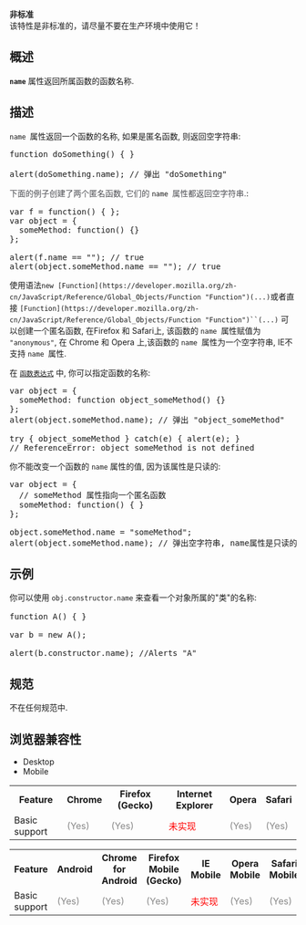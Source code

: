 <div>

<div class="overheadIndicator nonStandard nonStandardHeader">

**<span title="This API has not been standardized."></span>非标准**  
该特性是非标准的，请尽量不要在生产环境中使用它！

</div>

</div>

## 概述

**`name`** 属性返回所属函数的函数名称.

## 描述

`name `属性返回一个函数的名称, 如果是匿名函数, 则返回空字符串:

<pre class="brush:js">function doSomething() { }

alert(doSomething.name); // 弹出 "doSomething" </pre>

<span style="line-height: 1.5; color: rgb(77, 78, 83);">下面的例子创建了两个匿名函数, 它们的 </span>`name `<span style="line-height: 1.5; color: rgb(77, 78, 83);">属性都返回空字符串.</span>:

<pre class="brush:js">var f = function() { };
var object = {
  someMethod: function() {}
};

alert(f.name == ""); // true
alert(object.someMethod.name == ""); // true
</pre>

使用语法`new [Function](https://developer.mozilla.org/zh-cn/JavaScript/Reference/Global_Objects/Function "Function")(...)`或者直接 `[Function](https://developer.mozilla.org/zh-cn/JavaScript/Reference/Global_Objects/Function "Function")``(...)` 可以创建一个匿名函数, 在Firefox 和 Safari上, 该函数的 `name `属性赋值为 `"anonymous"`, 在 Chrome 和 Opera 上,该函数的 `name `属性为一个空字符串, IE不支持 `name `属性.

在 [`函数表达式`](/zh-CN/docs/Web/JavaScript/Reference/Functions_and_function_scope "此页面仍未被本地化, 期待您的翻译!") 中, 你可以指定函数的名称:

<pre class="brush:js">var object = {
  someMethod: function object_someMethod() {}
};
alert(object.someMethod.name); // 弹出 "object_someMethod"

try { object_someMethod } catch(e) { alert(e); }
// ReferenceError: object_someMethod is not defined
</pre>

你不能改变一个函数的 `name` 属性的值, 因为该属性是只读的:

<pre class="brush:js">var object = {
  // someMethod 属性指向一个匿名函数
  someMethod: function() { }
};

object.someMethod.name = "someMethod";
alert(object.someMethod.name); // 弹出空字符串, name属性是只读的.
</pre>

## 示例

<span style="line-height: 1.5;">你可以使用 `obj.constructor.name` 来查看一个对象所属的"类"的名称:</span>

<pre class="brush:js">function A() { }

var b = new A();

alert(b.constructor.name); //Alerts "A"
</pre>

## 规范

不在任何规范中.

## 浏览器兼容性

<div class="htab"><a name="AutoCompatibilityTable" id="AutoCompatibilityTable"></a>

*   <a>Desktop</a>
*   <a>Mobile</a>

</div>

<div id="compat-desktop">

<table class="compat-table">

<tbody>

<tr>

<th>Feature</th>

<th>Chrome</th>

<th>Firefox (Gecko)</th>

<th>Internet Explorer</th>

<th>Opera</th>

<th>Safari</th>

</tr>

<tr>

<td>Basic support</td>

<td><span title="Please update this with the earliest version of support." style="color: #888;">(Yes)</span></td>

<td><span title="Please update this with the earliest version of support." style="color: #888;">(Yes)</span></td>

<td><span style="color: #f00;">未实现</span></td>

<td><span title="Please update this with the earliest version of support." style="color: #888;">(Yes)</span></td>

<td><span title="Please update this with the earliest version of support." style="color: #888;">(Yes)</span></td>

</tr>

</tbody>

</table>

</div>

<div id="compat-mobile">

<table class="compat-table">

<tbody>

<tr>

<th>Feature</th>

<th>Android</th>

<th>Chrome for Android</th>

<th>Firefox Mobile (Gecko)</th>

<th>IE Mobile</th>

<th>Opera Mobile</th>

<th>Safari Mobile</th>

</tr>

<tr>

<td>Basic support</td>

<td><span title="Please update this with the earliest version of support." style="color: #888;">(Yes)</span></td>

<td><span title="Please update this with the earliest version of support." style="color: #888;">(Yes)</span></td>

<td><span title="Please update this with the earliest version of support." style="color: #888;">(Yes)</span></td>

<td><span style="color: #f00;">未实现</span></td>

<td><span title="Please update this with the earliest version of support." style="color: #888;">(Yes)</span></td>

<td><span title="Please update this with the earliest version of support." style="color: #888;">(Yes)</span></td>

</tr>

</tbody>

</table>

</div>